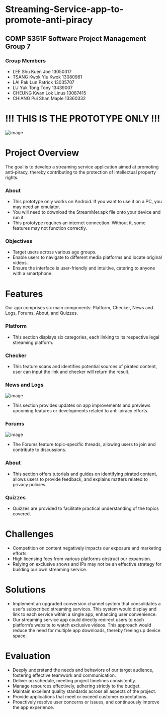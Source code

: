 # Streaming-Service-app-to-promote-anti-piracy #
## COMP S351F Software Project Management Group 7 ##

### Group Members ###
- LEE Shu Kuen Joe 13050317 
- TSANG Kwok Yiu Kwok 13080961 
- LAI Pak Lun Patrick 13035707 
- LU Yuk Tong Tony 13439007 
- CHEUNG Kwan Lok Linus 13087415 
- CHIANG Pui Shan Maple 13360332


# !!! THIS IS THE PROTOTYPE ONLY !!! #


![image](https://github.com/LutherYTT/Streaming-Service-app-to-promote-anti-piracy/assets/121934401/b719cd43-2134-401b-8d38-03b7684ec33d)


# Project Overview #

The goal is to develop a streaming service application aimed at promoting anti-piracy, thereby contributing to the protection of intellectual property rights.

### About ###
- This prototype only works on Android. If you want to use it on a PC, you may need an emulator.
- You will need to download the StreamMer.apk file onto your device and run it.
- This prototype requires an internet connection. Without it, some features may not function correctly.

### Objectives ###
- Target users across various age groups.
- Enable users to navigate to different media platforms and locate original videos.
- Ensure the interface is user-friendly and intuitive, catering to anyone with a smartphone.


# Features #

Our app comprises six main components: Platform, Checker, News and Logs, Forums, About, and Quizzes.

### Platform ###
- This section displays six categories, each linking to its respective legal streaming platform.

### Checker ###
- This feature scans and identifies potential sources of pirated content, user can input the link and checker will return the result.

### News and Logs ###
![image](https://github.com/LutherYTT/Streaming-Service-app-to-promote-anti-piracy/assets/121934401/c7147d85-cc52-46c7-8c44-6625d0e32384)
- This section provides updates on app improvements and previews upcoming features or developments related to anti-piracy efforts.

### Forums ###
![image](https://github.com/LutherYTT/Streaming-Service-app-to-promote-anti-piracy/assets/121934401/39097eff-bbf7-4e79-9006-d8d4c0dd7b9e)
- The Forums feature topic-specific threads, allowing users to join and contribute to discussions.

### About ###
- This section offers tutorials and guides on identifying pirated content, allows users to provide feedback, and explains matters related to privacy policies.

### Quizzes ###
- Quizzes are provided to facilitate practical understanding of the topics covered.


# Challenges #
- Competition on content negatively impacts our exposure and marketing efforts.
- High licensing fees from various platforms obstruct our expansion.
- Relying on exclusive shows and IPs may not be an effective strategy for building our own streaming service.


# Solutions #
- Implement an upgraded conversion channel system that consolidates a user’s subscribed streaming services. This system would display and link to each service within a single app, enhancing user convenience.
- Our streaming service app could directly redirect users to each platform’s website to watch exclusive videos. This approach would reduce the need for multiple app downloads, thereby freeing up device space.


# Evaluation #
- Deeply understand the needs and behaviors of our target audience, fostering effective teamwork and communication.
- Deliver on schedule, meeting project timelines consistently.
- Manage resources effectively, adhering strictly to the budget.
- Maintain excellent quality standards across all aspects of the project.
- Provide applications that meet or exceed customer expectations.
- Proactively resolve user concerns or issues, and continuously improve the app experience.
